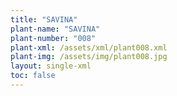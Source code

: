 ```yaml
---
title: "SAVINA"
plant-name: "SAVINA"
plant-number: "008"
plant-xml: /assets/xml/plant008.xml
plant-img: /assets/img/plant008.jpg
layout: single-xml
toc: false
---
```

